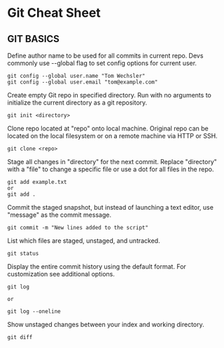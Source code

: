 # Git Cheat Sheet

## GIT BASICS
Define author name to be used for all commits in current repo. Devs commonly use --global flag to set config options for current user.  

```
git config --global user.name "Tom Wechsler"
git config --global user.email "tom@example.com"
```

Create empty Git repo in specified directory. Run with no arguments to initialize the current directory as a git repository.  

```
git init <directory>
```

Clone repo located at "repo" onto local machine. Original repo can be located on the local filesystem or on a remote machine via HTTP or SSH.  

```
git clone <repo>
```

Stage all changes in "directory" for the next commit. Replace "directory" with a "file" to change a specific file or use a dot for all files in the repo.  

```
git add example.txt
or
git add .

```

Commit the staged snapshot, but instead of launching a text editor, use "message" as the commit message.  

```
git commit -m "New lines added to the script"
```

List which files are staged, unstaged, and untracked.  

```
git status
```

Display the entire commit history using the default format. For customization see additional options.  

```
git log

or

git log --oneline

```

Show unstaged changes between your index and working directory.  

```
git diff
```